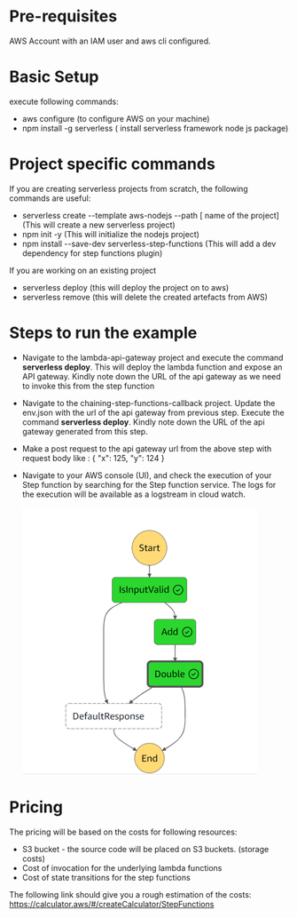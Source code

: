 # Pre-requisites
AWS Account with an IAM user and aws cli configured.

# Basic Setup
execute following commands:
  - aws configure    (to configure AWS on your machine)
  - npm install -g serverless  ( install serverless framework node js package)

# Project specific commands
If you are creating serverless projects from scratch, the following commands are useful:

  - serverless create --template aws-nodejs --path [ name of the project]   (This will create a new serverless project)
  - npm init -y    (This will initialize the nodejs project)
  - npm install --save-dev serverless-step-functions   (This will add a dev dependency for step functions plugin)

If you are working on an existing project
  - serverless deploy  (this will deploy the project on to aws)
  - serverless remove  (this will delete the created artefacts from AWS)

# Steps to run the example
  - Navigate to the lambda-api-gateway project and execute the command **serverless deploy**.
    This will deploy the lambda function and expose an API gateway. Kindly note down the URL of the api gateway as we need to invoke this from the step function

  - Navigate to the chaining-step-functions-callback project.
    Update the env.json with the url of the api gateway from previous step.
    Execute the command **serverless deploy**.
    Kindly note down the URL of the api gateway generated from this step.

  - Make a post request to the api gateway url from the above step with request body like :
    {
    "x": 125,
    "y": 124
    } 

- Navigate to your AWS console (UI), and check the execution of your Step function by searching for the Step function service.
  The logs for the execution will be available as a logstream in cloud watch.

  ![Alt text](aws_step_functions.png?raw=true "Step function execution")
# Pricing
The pricing will be based on the costs for following resources:

- S3 bucket - the source code will be placed on S3 buckets. (storage costs)
- Cost of invocation for the underlying lambda functions
- Cost of state transitions for the step functions

  
The following link should give you a rough estimation of the costs: https://calculator.aws/#/createCalculator/StepFunctions
